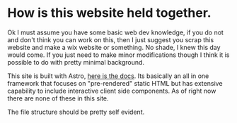 # How is this website held together.
Ok I must assume you have some basic web dev knowledge, if you do not and don't think you can work on this, then I just suggest you scrap this website and make a wix website or something. No shade, I knew this day would come. If you just need to make minor modifications though I think it is possible to do with pretty minimal background. 

This site is built with Astro, [here is the docs](https://docs.astro.build/en/getting-started/). Its basically an all in one framework that focuses on "pre-rendered" static HTML but has extensive capability to include interactive client side components. As of right now there are none of these in this site. 

The file structure should be pretty self evident.

